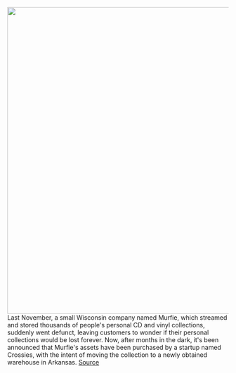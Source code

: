 <img src='https://cdn.vox-cdn.com/thumbor/bZz7enFyi9-4pncdlCSP0_A3nSw=/0x0:1200x900/1200x675/filters:focal(504x354:696x546)/cdn.vox-cdn.com/uploads/chorus_image/image/66256037/Cqn6z_WVUAAq5cV.0.jpg' width='700px' /><br/>
Last November, a small Wisconsin company named Murfie, which streamed and stored thousands of people's personal CD and vinyl collections, suddenly went defunct, leaving customers to wonder if their personal collections would be lost forever. Now, after months in the dark, it's been announced that Murfie's assets have been purchased by a startup named Crossies, with the intent of moving the collection to a newly obtained warehouse in Arkansas.
<a href='https://www.theverge.com/2020/2/5/21121594/crossies-murfie-madison-wisconsin-arkansas-1-million-abandoned-cds'> Source <a/>